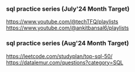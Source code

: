 ### sql practice series (July'24 Month Target)
https://www.youtube.com/@techTFQ/playlists                                 
https://www.youtube.com/@ankitbansal6/playlists      

### sql practice series (Aug'24 Month Target)
https://leetcode.com/studyplan/top-sql-50/                     
https://datalemur.com/questions?category=SQL
